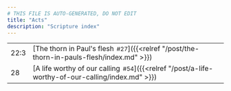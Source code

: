 ```yaml
---
# THIS FILE IS AUTO-GENERATED, DO NOT EDIT
title: "Acts"
description: "Scripture index"
---
```


|  |  |
| --- | --- |
| 22:3 | [The thorn in Paul's flesh<span style="font-size:smaller; padding-left:0.5em;">#27</span>]({{<relref "/post/the-thorn-in-pauls-flesh/index.md" >}}) |
| 28 | [A life worthy of our calling<span style="font-size:smaller; padding-left:0.5em;">#54</span>]({{<relref "/post/a-life-worthy-of-our-calling/index.md" >}}) |

